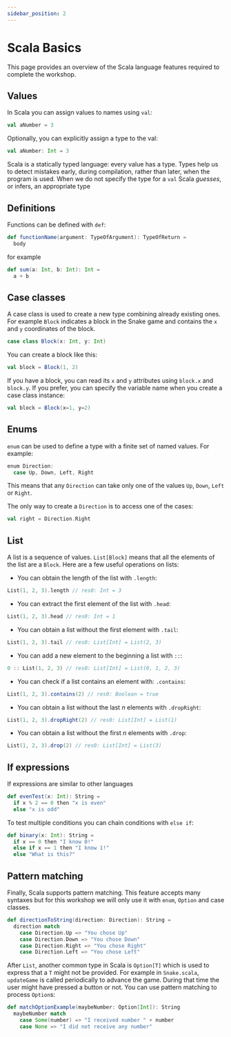 ```yaml
---
sidebar_position: 2
---
```


# Scala Basics

This page provides an overview of the Scala language features required to complete
the workshop.

## Values

In Scala you can assign values to names using `val`:

```scala
val aNumber = 3
```
Optionally, you can explicitly assign a type to the val:
```scala
val aNumber: Int = 3
```

Scala is a statically typed language: every value has a type. Types help us to
detect mistakes early, during compilation, rather than later, when the program
is used. When we do not specify the type for a `val` Scala *guesses*, or infers,
an appropriate type

## Definitions

Functions can be defined with `def`:

```scala
def functionName(argument: TypeOfArgument): TypeOfReturn =
  body
```

for example

```scala
def sum(a: Int, b: Int): Int =
  a + b
```

## Case classes

A case class is used to create a new type combining already existing ones.
For example `Block` indicates a block in the Snake game and contains the `x` and `y` 
coordinates of the block.


```scala
case class Block(x: Int, y: Int)
```

You can create a block like this:

```scala
val block = Block(1, 2)
```

If you have a block, you can read its `x` and `y` attributes using `block.x` and `block.y`.
If you prefer, you can specify the variable name when you create a case class instance:

```scala
val block = Block(x=1, y=2)
```

## Enums

`enum` can be used to define a type with a finite set of named values. For example:

```scala
enum Direction:
  case Up, Down, Left, Right
```

This means that any `Direction` can take only one of the values `Up`, `Down`, `Left` or `Right`.

The only way to create a `Direction` is to access one of the cases:

```scala
val right = Direction.Right
```

## List

A list is a sequence of values. `List[Block]` means that all the elements of the list are a `Block`.
Here are a few useful operations on lists:

 - You can obtain the length of the list with `.length`: 
```scala
List(1, 2, 3).length // res0: Int = 3
```
 - You can extract the first element of the list with `.head`:
```scala
List(1, 2, 3).head // res0: Int = 1
```
 - You can obtain a list without the first element with `.tail`:
```scala
List(1, 2, 3).tail // res0: List[Int] = List(2, 3)
```
 - You can add a new element to the beginning a list with `::`:
```scala
0 :: List(1, 2, 3) // res0: List[Int] = List(0, 1, 2, 3)
```
 - You can check if a list contains an element with: `.contains`:
```scala
List(1, 2, 3).contains(2) // res0: Boolean = true
```
 - You can obtain a list without the last *n* elements with `.dropRight`:
```scala
List(1, 2, 3).dropRight(2) // res0: List[Int] = List(1)
```
 - You can obtain a list without the first *n* elements with `.drop`:
```scala
List(1, 2, 3).drop(2) // res0: List[Int] = List(3)
```

## If expressions

If expressions are similar to other languages

```scala
def evenTest(x: Int): String =
  if x % 2 == 0 then "x is even"
  else "x is odd"
```

To test multiple conditions you can chain conditions with `else if`:

```scala
def binary(x: Int): String =
  if x == 0 then "I know 0!"
  else if x == 1 then "I know 1!"
  else "What is this?"
```

## Pattern matching

Finally, Scala supports pattern matching. This feature accepts many syntaxes but
for this workshop we will only use it with `enum`, `Option` and case classes.

```scala
def directionToString(direction: Direction): String =
  direction match
    case Direction.Up => "You chose Up"
    case Direction.Down => "You chose Down"
    case Direction.Right => "You chose Right"
    case Direction.Left => "You chose Left"
```

After `List`, another common type in Scala is `Option[T]` which is used to express that a `T` might not be provided.
For example in `Snake.scala`, `updateGame` is called periodically to advance the game.
During that time the user might have pressed a button or not.
You can use pattern matching to process `Option`s:

```scala
def matchOptionExample(maybeNumber: Option[Int]): String
  maybeNumber match
    case Some(number) => "I received number " + number
    case None => "I did not receive any number"
```
